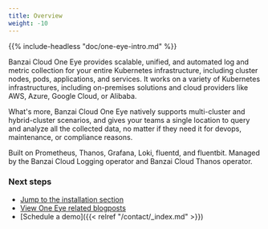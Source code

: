 ```yaml
---
title: Overview
weight: -10
---
```


{{% include-headless "doc/one-eye-intro.md" %}}

Banzai Cloud One Eye provides scalable, unified, and automated log and metric collection for your entire Kubernetes infrastructure, including cluster nodes, pods, applications, and services. It works on a variety of Kubernetes infrastructures, including on-premises solutions and cloud providers like AWS, Azure, Google Cloud, or Alibaba.

What's more, Banzai Cloud One Eye natively supports multi-cluster and hybrid-cluster scenarios, and gives your teams a single location to query and analyze all the collected data, no matter if they need it for devops, maintenance, or compliance reasons.

Built on Prometheus, Thanos, Grafana, Loki, fluentd, and fluentbit. Managed by the Banzai Cloud Logging operator and Banzai Cloud Thanos operator.

### Next steps

- [Jump to the installation section](../cli/install)
- [View One Eye related blogposts](/tags/observability/)
- [Schedule a demo]({{< relref "/contact/_index.md" >}})